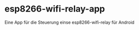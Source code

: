 esp8266-wifi-relay-app
======================

Eine App für die Steuerung einse esp8266-wifi-relay für Android